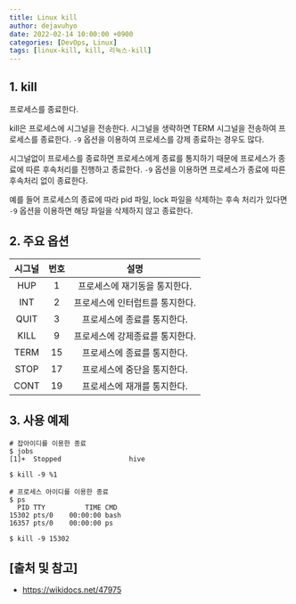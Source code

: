 ```yaml
---
title: Linux kill
author: dejavuhyo
date: 2022-02-14 10:00:00 +0900
categories: [DevOps, Linux]
tags: [linux-kill, kill, 리눅스-kill]
---
```


## 1. kill
프로세스를 종료한다.

kill은 프로세스에 시그널을 전송한다. 시그널을 생략하면 TERM 시그널을 전송하여 프로세스를 종료한다. `-9` 옵션을 이용하여 프로세스를 강제 종료하는 경우도 많다.

시그널없이 프로세스를 종료하면 프로세스에게 종료를 통지하기 때문에 프로세스가 종료에 따른 후속처리를 진행하고 종료한다. `-9` 옵션을 이용하면 프로세스가 종료에 따른 후속처리 없이 종료한다.

예를 들어 프로세스의 종료에 따라 pid 파일, lock 파일을 삭제하는 후속 처리가 있다면 `-9` 옵션을 이용하면 해당 파일을 삭제하지 않고 종료한다.

## 2. 주요 옵션

| 시그널 | 번호 | 설명 |
|:-----:|:-----:|:-----:|
| HUP | 1 | 프로세스에 재기동을 통지한다. |
| INT | 2 | 프로세스에 인터럽트를 통지한다. |
| QUIT | 3 | 프로세스에 종료를 통지한다. |
| KILL | 9 | 프로세스에 강제종료를 통지한다. |
| TERM | 15 | 프로세스에 종료를 통지한다. |
| STOP | 17 | 프로세스에 중단을 통지한다. |
| CONT | 19 | 프로세스에 재개를 통지한다. |

## 3. 사용 예제

```shell
# 잡아이디를 이용한 종료
$ jobs
[1]+  Stopped                 hive

$ kill -9 %1

# 프로세스 아이디를 이용한 종료
$ ps
  PID TTY          TIME CMD
15302 pts/0    00:00:00 bash
16357 pts/0    00:00:00 ps

$ kill -9 15302
```

## [출처 및 참고]
* <https://wikidocs.net/47975>
